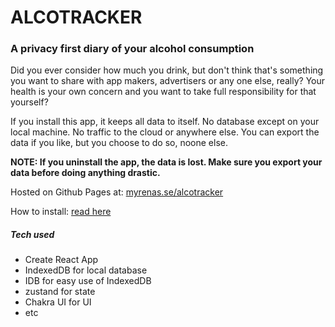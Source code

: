 # ALCOTRACKER

### A privacy first diary of your alcohol consumption

Did you ever consider how much you drink, but don't think that's something you want to share with app makers, advertisers or any one else, really? Your health is your own concern and you want to take full responsibility for that yourself?

If you install this app, it keeps all data to itself. No database except on your local machine. No traffic to the cloud or anywhere else. You can export the data if you like, but you choose to do so, noone else.

**NOTE: If you uninstall the app, the data is lost. Make sure you export your data before doing anything drastic.**

Hosted on Github Pages at: [myrenas.se/alcotracker](https://myrenas.se/alcotracker)

How to install: [read here](https://developer.mozilla.org/en-US/docs/Web/Progressive_web_apps/Guides/Installing)

##### Tech used

- Create React App
- IndexedDB for local database
- IDB for easy use of IndexedDB
- zustand for state
- Chakra UI for UI
- etc
